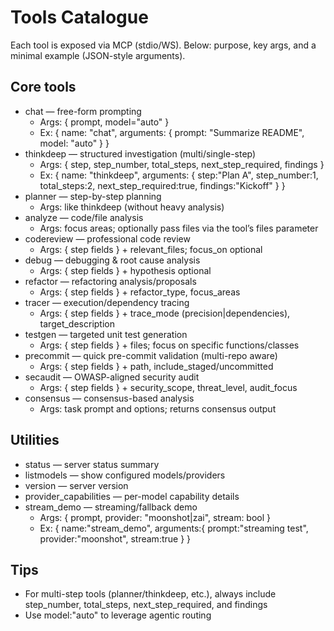# Tools Catalogue

Each tool is exposed via MCP (stdio/WS). Below: purpose, key args, and a minimal example (JSON-style arguments).

## Core tools
- chat — free-form prompting
  - Args: { prompt, model="auto" }
  - Ex: { name: "chat", arguments: { prompt: "Summarize README", model: "auto" } }
- thinkdeep — structured investigation (multi/single-step)
  - Args: { step, step_number, total_steps, next_step_required, findings }
  - Ex: { name: "thinkdeep", arguments: { step:"Plan A", step_number:1, total_steps:2, next_step_required:true, findings:"Kickoff" } }
- planner — step-by-step planning
  - Args: like thinkdeep (without heavy analysis)
- analyze — code/file analysis
  - Args: focus areas; optionally pass files via the tool’s files parameter
- codereview — professional code review
  - Args: { step fields } + relevant_files; focus_on optional
- debug — debugging & root cause analysis
  - Args: { step fields } + hypothesis optional
- refactor — refactoring analysis/proposals
  - Args: { step fields } + refactor_type, focus_areas
- tracer — execution/dependency tracing
  - Args: { step fields } + trace_mode (precision|dependencies), target_description
- testgen — targeted unit test generation
  - Args: { step fields } + files; focus on specific functions/classes
- precommit — quick pre-commit validation (multi-repo aware)
  - Args: { step fields } + path, include_staged/uncommitted
- secaudit — OWASP-aligned security audit
  - Args: { step fields } + security_scope, threat_level, audit_focus
- consensus — consensus-based analysis
  - Args: task prompt and options; returns consensus output

## Utilities
- status — server status summary
- listmodels — show configured models/providers
- version — server version
- provider_capabilities — per-model capability details
- stream_demo — streaming/fallback demo
  - Args: { prompt, provider: "moonshot|zai", stream: bool }
  - Ex: { name:"stream_demo", arguments:{ prompt:"streaming test", provider:"moonshot", stream:true } }

## Tips
- For multi-step tools (planner/thinkdeep, etc.), always include step_number, total_steps, next_step_required, and findings
- Use model:"auto" to leverage agentic routing

